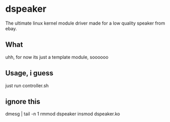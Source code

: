 # dspeaker
The ultimate linux kernel module driver made for a low quality speaker from ebay.

## What
uhh, for now its just a template module, soooooo

## Usage, i guess

just run controller.sh

## ignore this

dmesg | tail -n 1
rmmod dspeaker
insmod dspeaker.ko
